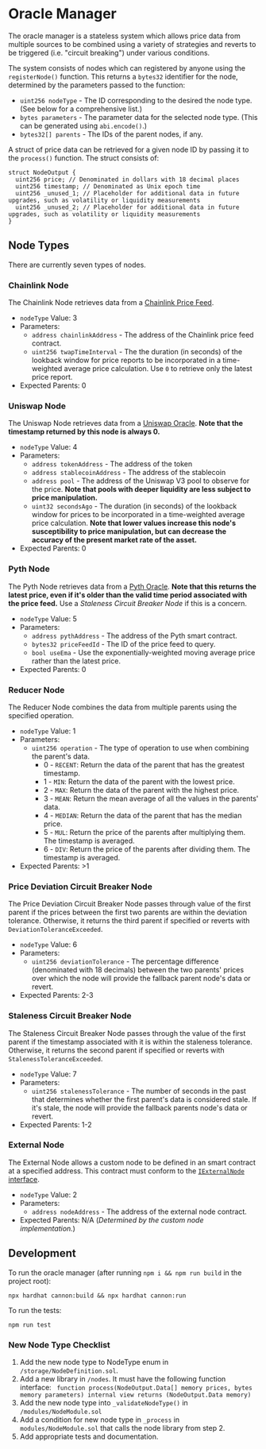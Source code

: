 # Oracle Manager

The oracle manager is a stateless system which allows price data from multiple sources to be combined using a variety of strategies and reverts to be triggered (i.e. "circuit breaking") under various conditions.

The system consists of nodes which can registered by anyone using the `registerNode()` function. This returns a `bytes32` identifier for the node, determined by the parameters passed to the function:

- `uint256 nodeType` - The ID corresponding to the desired the node type. (See below for a comprehensive list.)
- `bytes parameters` - The parameter data for the selected node type. (This can be generated using `abi.encode()`.)
- `bytes32[] parents` - The IDs of the parent nodes, if any.

A struct of price data can be retrieved for a given node ID by passing it to the `process()` function. The struct consists of:

```
struct NodeOutput {
  uint256 price; // Denominated in dollars with 18 decimal places
  uint256 timestamp; // Denominated as Unix epoch time
  uint256 _unused_1; // Placeholder for additional data in future upgrades, such as volatility or liquidity measurements
  uint256 _unused_2; // Placeholder for additional data in future upgrades, such as volatility or liquidity measurements
}
```

## Node Types

There are currently seven types of nodes.

### Chainlink Node

The Chainlink Node retrieves data from a [Chainlink Price Feed](https://docs.chain.link/data-feeds/price-feeds/addresses/).

- `nodeType` Value: 3
- Parameters:
  - `address chainlinkAddress` - The address of the Chainlink price feed contract.
  - `uint256 twapTimeInterval` - The the duration (in seconds) of the lookback window for price reports to be incorporated in a time-weighted average price calculation. Use `0` to retrieve only the latest price report.
- Expected Parents: 0

### Uniswap Node

The Uniswap Node retrieves data from a [Uniswap Oracle](https://docs.uniswap.org/concepts/protocol/oracle). **Note that the timestamp returned by this node is always 0.**

- `nodeType` Value: 4
- Parameters:
  - `address tokenAddress` - The address of the token
  - `address stablecoinAddress` - The address of the stablecoin
  - `address pool` - The address of the Uniswap V3 pool to observe for the price. **Note that pools with deeper liquidity are less subject to price manipulation.**
  - `uint32 secondsAgo` - The duration (in seconds) of the lookback window for prices to be incorporated in a time-weighted average price calculation. **Note that lower values increase this node's susceptibility to price manipulation, but can decrease the accuracy of the present market rate of the asset.**
- Expected Parents: 0

### Pyth Node

The Pyth Node retrieves data from a [Pyth Oracle](https://docs.pyth.network/pythnet-price-feeds/evm). **Note that this returns the latest price, even if it's older than the valid time period associated with the price feed.** Use a _Staleness Circuit Breaker Node_ if this is a concern.

- `nodeType` Value: 5
- Parameters:
  - `address pythAddress` - The address of the Pyth smart contract.
  - `bytes32 priceFeedId` - The ID of the price feed to query.
  - `bool useEma` - Use the exponentially-weighted moving average price rather than the latest price.
- Expected Parents: 0

### Reducer Node

The Reducer Node combines the data from multiple parents using the specified operation.

- `nodeType` Value: 1
- Parameters:
  - `uint256 operation` - The type of operation to use when combining the parent's data.
    - 0 - `RECENT`: Return the data of the parent that has the greatest timestamp.
    - 1 - `MIN`: Return the data of the parent with the lowest price.
    - 2 - `MAX`: Return the data of the parent with the highest price.
    - 3 - `MEAN`: Return the mean average of all the values in the parents' data.
    - 4 - `MEDIAN`: Return the data of the parent that has the median price.
    - 5 - `MUL`: Return the price of the parents after multiplying them. The timestamp is averaged.
    - 6 - `DIV`: Return the price of the parents after dividing them. The timestamp is averaged.
- Expected Parents: >1

### Price Deviation Circuit Breaker Node

The Price Deviation Circuit Breaker Node passes through value of the first parent if the prices between the first two parents are within the deviation tolerance. Otherwise, it returns the third parent if specified or reverts with `DeviationToleranceExceeded`.

- `nodeType` Value: 6
- Parameters:
  - `uint256 deviationTolerance` - The percentage difference (denominated with 18 decimals) between the two parents' prices over which the node will provide the fallback parent node's data or revert.
- Expected Parents: 2-3

### Staleness Circuit Breaker Node

The Staleness Circuit Breaker Node passes through the value of the first parent if the timestamp associated with it is within the staleness tolerance. Otherwise, it returns the second parent if specified or reverts with `StalenessToleranceExceeded`.

- `nodeType` Value: 7
- Parameters:
  - `uint256 stalenessTolerance` - The number of seconds in the past that determines whether the first parent's data is considered stale. If it's stale, the node will provide the fallback parents node's data or revert.
- Expected Parents: 1-2

### External Node

The External Node allows a custom node to be defined in an smart contract at a specified address. This contract must conform to the [`IExternalNode` interface](./contracts/interfaces/external/IExternalNode.sol).

- `nodeType` Value: 2
- Parameters:
  - `address nodeAddress` - The address of the external node contract.
- Expected Parents: N/A (_Determined by the custom node implementation._)

## Development

To run the oracle manager (after running `npm i && npm run build` in the project root):

`npx hardhat cannon:build && npx hardhat cannon:run`

To run the tests:

`npm run test`

### New Node Type Checklist

1.  Add the new node type to NodeType enum in `/storage/NodeDefinition.sol`.
2.  Add a new library in `/nodes`. It must have the following function interface:
    ` function process(NodeOutput.Data[] memory prices, bytes memory parameters) internal view returns (NodeOutput.Data memory)`
3.  Add the new node type into `_validateNodeType()` in `/modules/NodeModule.sol`
4.  Add a condition for new node type in `_process` in `modules/NodeModule.sol` that calls the node library from step 2.
5.  Add appropriate tests and documentation.
